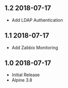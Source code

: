 ## 1.2 2018-07-17 <dave at tiredofit dot ca>

* Add LDAP Authentication

## 1.1 2018-07-17 <dave at tiredofit dot ca>

* Add Zabbix Monitoring

## 1.0 2018-07-17 <dave at tiredofit dot ca>

* Initial Release
* Alpine 3.8

